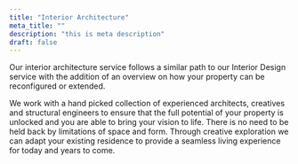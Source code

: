 ```yaml
---
title: "Interior Architecture"
meta_title: ""
description: "this is meta description"
draft: false
---
```

Our interior architecture service follows a similar path to our Interior Design service with the addition of an overview on how your property can be reconfigured or extended.

We work with a hand picked collection of experienced architects, creatives and structural engineers to ensure that the full potential of your property is unlocked and you are able to bring your vision to life.  There is no need to be held back by limitations of space and form.  Through creative exploration we can adapt your existing residence to provide a seamless living experience for today and years to come.
